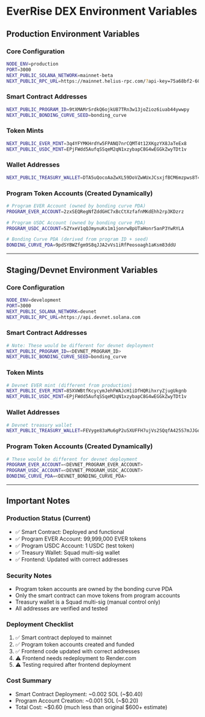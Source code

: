 # EverRise DEX Environment Variables

## Production Environment Variables

### Core Configuration
```bash
NODE_ENV=production
PORT=3000
NEXT_PUBLIC_SOLANA_NETWORK=mainnet-beta
NEXT_PUBLIC_RPC_URL=https://mainnet.helius-rpc.com/?api-key=75a68bf2-6062-4a1d-a4b5-ef717adf211b
```

### Smart Contract Addresses
```bash
NEXT_PUBLIC_PROGRAM_ID=9tXMAMrSrdkQ6ojkU87TRn3w13joZioz6iuab44ywwpy
NEXT_PUBLIC_BONDING_CURVE_SEED=bonding_curve
```

### Token Mints
```bash
NEXT_PUBLIC_EVER_MINT=3q4YFYMKHrdYw5FPANQ7nrCQMT4t12XKgzYX8JaTeEx8
NEXT_PUBLIC_USDC_MINT=EPjFWdd5AufqSSqeM2qN1xzybapC8G4wEGGkZwyTDt1v
```

### Wallet Addresses
```bash
NEXT_PUBLIC_TREASURY_WALLET=DTA5uQocoAaZwXL59DoVZwWUxJCsxjfBCM6mzpws8T4
```

### Program Token Accounts (Created Dynamically)
```bash
# Program EVER Account (owned by bonding curve PDA)
PROGRAM_EVER_ACCOUNT=2zxSEQRegNfZddGHC7xBcCtXzfafnMKdEhh2rp3KDzrz

# Program USDC Account (owned by bonding curve PDA)  
PROGRAM_USDC_ACCOUNT=5ZYxeV1qQJmynuKs1m1jonrw8pUTaHonr5anP3YwRYLA

# Bonding Curve PDA (derived from program ID + seed)
BONDING_CURVE_PDA=9pdSYBWZfgm9S8qJJA2vVs1iRfPeosoagh1aKsm83ddU
```

---

## Staging/Devnet Environment Variables

### Core Configuration
```bash
NODE_ENV=development
PORT=3000
NEXT_PUBLIC_SOLANA_NETWORK=devnet
NEXT_PUBLIC_RPC_URL=https://api.devnet.solana.com
```

### Smart Contract Addresses
```bash
# Note: These would be different for devnet deployment
NEXT_PUBLIC_PROGRAM_ID=<DEVNET_PROGRAM_ID>
NEXT_PUBLIC_BONDING_CURVE_SEED=bonding_curve
```

### Token Mints
```bash
# Devnet EVER mint (different from production)
NEXT_PUBLIC_EVER_MINT=85XVWBtfKcycymJehFWAJcH1iDfHQRihxryZjugUkgnb
NEXT_PUBLIC_USDC_MINT=EPjFWdd5AufqSSqeM2qN1xzybapC8G4wEGGkZwyTDt1v
```

### Wallet Addresses
```bash
# Devnet treasury wallet
NEXT_PUBLIC_TREASURY_WALLET=FEVyge83aMu6gP2uSXUFFH7ujVs2SQqfA425S7mJJGqA
```

### Program Token Accounts (Created Dynamically)
```bash
# These would be different for devnet deployment
PROGRAM_EVER_ACCOUNT=<DEVNET_PROGRAM_EVER_ACCOUNT>
PROGRAM_USDC_ACCOUNT=<DEVNET_PROGRAM_USDC_ACCOUNT>
BONDING_CURVE_PDA=<DEVNET_BONDING_CURVE_PDA>
```

---

## Important Notes

### Production Status (Current)
- ✅ Smart Contract: Deployed and functional
- ✅ Program EVER Account: 99,999,000 EVER tokens
- ✅ Program USDC Account: 1 USDC (test token)
- ✅ Treasury Wallet: Squad multi-sig wallet
- ✅ Frontend: Updated with correct addresses

### Security Notes
- Program token accounts are owned by the bonding curve PDA
- Only the smart contract can move tokens from program accounts
- Treasury wallet is a Squad multi-sig (manual control only)
- All addresses are verified and tested

### Deployment Checklist
1. ✅ Smart contract deployed to mainnet
2. ✅ Program token accounts created and funded
3. ✅ Frontend code updated with correct addresses
4. ⚠️ Frontend needs redeployment to Render.com
5. ⚠️ Testing required after frontend deployment

### Cost Summary
- Smart Contract Deployment: ~0.002 SOL (~$0.40)
- Program Account Creation: ~0.001 SOL (~$0.20)
- Total Cost: ~$0.60 (much less than original $600+ estimate)
